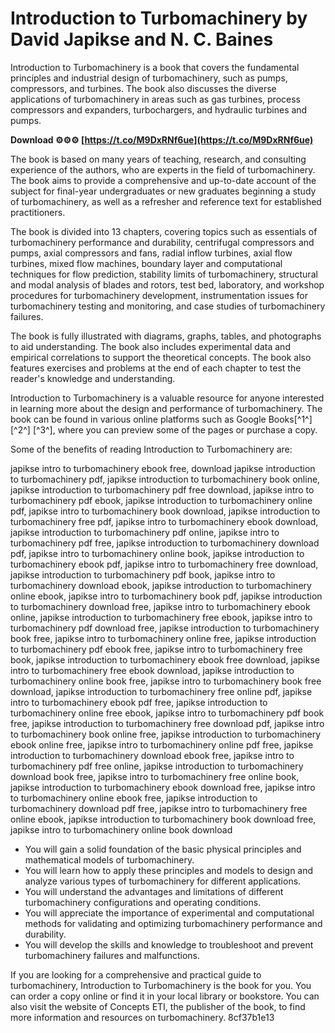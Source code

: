 
 
# Introduction to Turbomachinery by David Japikse and N. C. Baines
 
Introduction to Turbomachinery is a book that covers the fundamental principles and industrial design of turbomachinery, such as pumps, compressors, and turbines. The book also discusses the diverse applications of turbomachinery in areas such as gas turbines, process compressors and expanders, turbochargers, and hydraulic turbines and pumps.
 
**Download ⚙⚙⚙ [https://t.co/M9DxRNf6ue](https://t.co/M9DxRNf6ue)**


 
The book is based on many years of teaching, research, and consulting experience of the authors, who are experts in the field of turbomachinery. The book aims to provide a comprehensive and up-to-date account of the subject for final-year undergraduates or new graduates beginning a study of turbomachinery, as well as a refresher and reference text for established practitioners.
 
The book is divided into 13 chapters, covering topics such as essentials of turbomachinery performance and durability, centrifugal compressors and pumps, axial compressors and fans, radial inflow turbines, axial flow turbines, mixed flow machines, boundary layer and computational techniques for flow prediction, stability limits of turbomachinery, structural and modal analysis of blades and rotors, test bed, laboratory, and workshop procedures for turbomachinery development, instrumentation issues for turbomachinery testing and monitoring, and case studies of turbomachinery failures.
 
The book is fully illustrated with diagrams, graphs, tables, and photographs to aid understanding. The book also includes experimental data and empirical correlations to support the theoretical concepts. The book also features exercises and problems at the end of each chapter to test the reader's knowledge and understanding.
 
Introduction to Turbomachinery is a valuable resource for anyone interested in learning more about the design and performance of turbomachinery. The book can be found in various online platforms such as Google Books[^1^] [^2^] [^3^], where you can preview some of the pages or purchase a copy.

Some of the benefits of reading Introduction to Turbomachinery are:
 
japikse intro to turbomachinery ebook free,  download japikse introduction to turbomachinery pdf,  japikse introduction to turbomachinery book online,  japikse introduction to turbomachinery pdf free download,  japikse intro to turbomachinery pdf ebook,  japikse introduction to turbomachinery online pdf,  japikse intro to turbomachinery book download,  japikse introduction to turbomachinery free pdf,  japikse intro to turbomachinery ebook download,  japikse introduction to turbomachinery pdf online,  japikse intro to turbomachinery pdf free,  japikse introduction to turbomachinery download pdf,  japikse intro to turbomachinery online book,  japikse introduction to turbomachinery ebook pdf,  japikse intro to turbomachinery free download,  japikse introduction to turbomachinery pdf book,  japikse intro to turbomachinery download ebook,  japikse introduction to turbomachinery online ebook,  japikse intro to turbomachinery book pdf,  japikse introduction to turbomachinery download free,  japikse intro to turbomachinery ebook online,  japikse introduction to turbomachinery free ebook,  japikse intro to turbomachinery pdf download free,  japikse introduction to turbomachinery book free,  japikse intro to turbomachinery online free,  japikse introduction to turbomachinery pdf ebook free,  japikse intro to turbomachinery free book,  japikse introduction to turbomachinery ebook free download,  japikse intro to turbomachinery free ebook download,  japikse introduction to turbomachinery online book free,  japikse intro to turbomachinery book free download,  japikse introduction to turbomachinery free online pdf,  japikse intro to turbomachinery ebook pdf free,  japikse introduction to turbomachinery online free ebook,  japikse intro to turbomachinery pdf book free,  japikse introduction to turbomachinery free download pdf,  japikse intro to turbomachinery book online free,  japikse introduction to turbomachinery ebook online free,  japikse intro to turbomachinery online pdf free,  japikse introduction to turbomachinery download ebook free,  japikse intro to turbomachinery pdf free online,  japikse introduction to turbomachinery download book free,  japikse intro to turbomachinery free online book,  japikse introduction to turbomachinery ebook download free,  japikse intro to turbomachinery online ebook free,  japikse introduction to turbomachinery download pdf free,  japikse intro to turbomachinery free online ebook,  japikse introduction to turbomachinery book download free,  japikse intro to turbomachinery online book download
 
- You will gain a solid foundation of the basic physical principles and mathematical models of turbomachinery.
- You will learn how to apply these principles and models to design and analyze various types of turbomachinery for different applications.
- You will understand the advantages and limitations of different turbomachinery configurations and operating conditions.
- You will appreciate the importance of experimental and computational methods for validating and optimizing turbomachinery performance and durability.
- You will develop the skills and knowledge to troubleshoot and prevent turbomachinery failures and malfunctions.

If you are looking for a comprehensive and practical guide to turbomachinery, Introduction to Turbomachinery is the book for you. You can order a copy online or find it in your local library or bookstore. You can also visit the website of Concepts ETI, the publisher of the book, to find more information and resources on turbomachinery.
 8cf37b1e13
 
